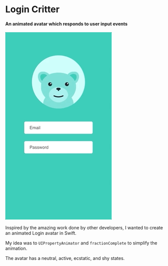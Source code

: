 # Login Critter
#### An animated avatar which responds to user input events

![Demo gif](/assets/demo.gif)

Inspired by the amazing work done by other developers, I wanted to create an animated Login avatar in Swift.

My idea was to `UIPropertyAnimator` and `fractionComplete` to simplify the animation.

The avatar has a neutral, active, ecstatic, and shy states.
